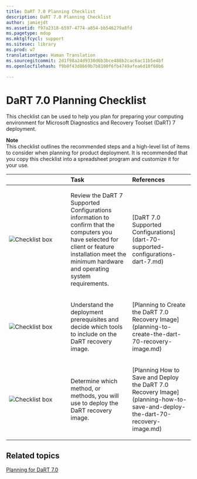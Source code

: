 ```yaml
---
title: DaRT 7.0 Planning Checklist
description: DaRT 7.0 Planning Checklist
author: jamiejdt
ms.assetid: f97a2318-6597-4774-a854-bb546279a8fd
ms.pagetype: mdop
ms.mktglfcycl: support
ms.sitesec: library
ms.prod: w7
translationtype: Human Translation
ms.sourcegitcommit: 2d1f98a24d9330d6b3bce488b2cac6ac11b5e4bf
ms.openlocfilehash: f9b0f43d8669b7b8100f6fb4749afea6d10f60b6

---
```



# DaRT 7.0 Planning Checklist


This checklist can be used to help you plan for preparing your computing environment for Microsoft Diagnostics and Recovery Toolset (DaRT) 7 deployment.

**Note**  
This checklist outlines the recommended steps and a high-level list of items to consider when planning for product deployment. It is recommended that you copy this checklist into a spreadsheet program and customize it for your use.

 

<table>
<colgroup>
<col width="33%" />
<col width="33%" />
<col width="33%" />
</colgroup>
<thead>
<tr class="header">
<th align="left"></th>
<th align="left">Task</th>
<th align="left">References</th>
</tr>
</thead>
<tbody>
<tr class="odd">
<td align="left"><img src="images/checklistbox.gif" alt="Checklist box" /></td>
<td align="left"><p>Review the DaRT 7 Supported Configurations information to confirm that the computers you have selected for client or feature installation meet the minimum hardware and operating system requirements.</p></td>
<td align="left"><p>[DaRT 7.0 Supported Configurations](dart-70-supported-configurations-dart-7.md)</p></td>
</tr>
<tr class="even">
<td align="left"><img src="images/checklistbox.gif" alt="Checklist box" /></td>
<td align="left"><p>Understand the deployment prerequisites and decide which tools to include on the DaRT recovery image.</p></td>
<td align="left"><p>[Planning to Create the DaRT 7.0 Recovery Image](planning-to-create-the-dart-70-recovery-image.md)</p></td>
</tr>
<tr class="odd">
<td align="left"><img src="images/checklistbox.gif" alt="Checklist box" /></td>
<td align="left"><p>Determine which method, or methods, you will use to deploy the DaRT recovery image.</p></td>
<td align="left"><p>[Planning How to Save and Deploy the DaRT 7.0 Recovery Image](planning-how-to-save-and-deploy-the-dart-70-recovery-image.md)</p></td>
</tr>
</tbody>
</table>

 

## Related topics


[Planning for DaRT 7.0](planning-for-dart-70-new-ia.md)

 

 








<!--HONumber=Jun16_HO4-->


